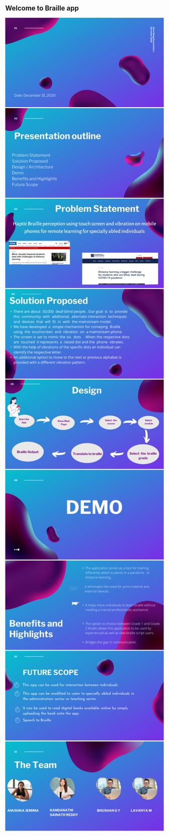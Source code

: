 ## Welcome to Braille app
 <img src="https://raw.githubusercontent.com/anushkaj3/anushkaj3.github.io/main/images/Slide1.PNG" padding-bottom="80%">
 <img src="https://raw.githubusercontent.com/anushkaj3/anushkaj3.github.io/main/images/Slide2.PNG" padding-bottom="80%">
<img src="https://raw.githubusercontent.com/anushkaj3/anushkaj3.github.io/main/images/Slide3.PNG" padding-bottom="80%">
<img src="https://raw.githubusercontent.com/anushkaj3/anushkaj3.github.io/main/images/Slide4.PNG" padding-bottom="80%">
<img src="https://raw.githubusercontent.com/anushkaj3/anushkaj3.github.io/main/images/Slide5.PNG" padding-bottom="80%">
<img src="https://raw.githubusercontent.com/anushkaj3/anushkaj3.github.io/main/images/Slide6.PNG" padding-bottom="80%">
<img src="https://raw.githubusercontent.com/anushkaj3/anushkaj3.github.io/main/images/Slide7.PNG" padding-bottom="80%">
<img src="https://raw.githubusercontent.com/anushkaj3/anushkaj3.github.io/main/images/Slide8.PNG" padding-bottom="80%">
<img src="https://raw.githubusercontent.com/anushkaj3/anushkaj3.github.io/main/images/Slide9.PNG" padding-bottom="80%">

